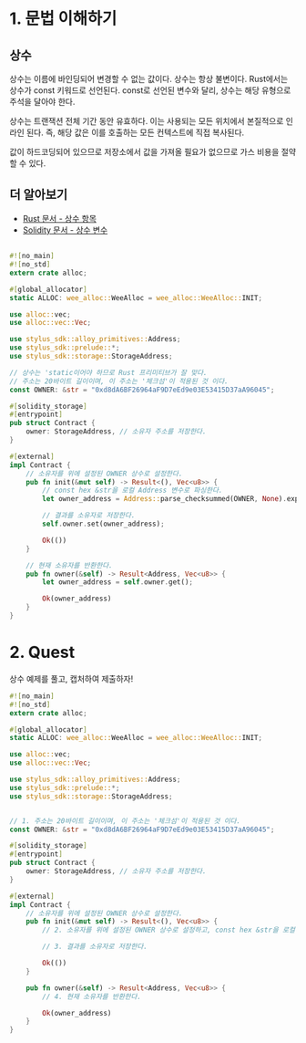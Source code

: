 # 1. 문법 이해하기

## 상수

상수는 이름에 바인딩되어 변경할 수 없는 값이다. 상수는 항상 불변이다. Rust에서는 상수가 const 키워드로 선언된다. const로 선언된 변수와 달리, 상수는 해당 유형으로 주석을 달아야 한다.

상수는 트랜잭션 전체 기간 동안 유효하다. 이는 사용되는 모든 위치에서 본질적으로 인라인 된다. 즉, 해당 값은 이를 호출하는 모든 컨텍스트에 직접 복사된다.

값이 하드코딩되어 있으므로 저장소에서 값을 가져올 필요가 없으므로 가스 비용을 절약할 수 있다.

## 더 알아보기

- [Rust 문서 - 상수 항목](https://doc.rust-lang.org/reference/items/constant-items.html)
- [Solidity 문서 - 상수 변수](https://docs.soliditylang.org/en/v0.8.19/contracts.html#constant)

##

```rust
#![no_main]
#![no_std]
extern crate alloc;

#[global_allocator]
static ALLOC: wee_alloc::WeeAlloc = wee_alloc::WeeAlloc::INIT;

use alloc::vec;
use alloc::vec::Vec;

use stylus_sdk::alloy_primitives::Address;
use stylus_sdk::prelude::*;
use stylus_sdk::storage::StorageAddress;

// 상수는 'static이어야 하므로 Rust 프리미티브가 잘 맞다.
// 주소는 20바이트 길이이며, 이 주소는 '체크섬'이 적용된 것 이다.
const OWNER: &str = "0xd8dA6BF26964aF9D7eEd9e03E53415D37aA96045";

#[solidity_storage]
#[entrypoint]
pub struct Contract {
    owner: StorageAddress, // 소유자 주소를 저장한다.
}

#[external]
impl Contract {
    // 소유자를 위에 설정된 OWNER 상수로 설정한다.
    pub fn init(&mut self) -> Result<(), Vec<u8>> {
        // const hex &str을 로컬 Address 변수로 파싱한다.
        let owner_address = Address::parse_checksummed(OWNER, None).expect("유효하지 않은 주소");

        // 결과를 소유자로 저장한다.
        self.owner.set(owner_address);

        Ok(())
    }

    // 현재 소유자를 반환한다.
    pub fn owner(&self) -> Result<Address, Vec<u8>> {
        let owner_address = self.owner.get();

        Ok(owner_address)
    }
}
```

# 2. Quest

상수 예제를 풀고, 캡처하여 제출하자!

```rust
#![no_main]
#![no_std]
extern crate alloc;

#[global_allocator]
static ALLOC: wee_alloc::WeeAlloc = wee_alloc::WeeAlloc::INIT;

use alloc::vec;
use alloc::vec::Vec;

use stylus_sdk::alloy_primitives::Address;
use stylus_sdk::prelude::*;
use stylus_sdk::storage::StorageAddress;


// 1. 주소는 20바이트 길이이며, 이 주소는 '체크섬'이 적용된 것 이다.
const OWNER: &str = "0xd8dA6BF26964aF9D7eEd9e03E53415D37aA96045";

#[solidity_storage]
#[entrypoint]
pub struct Contract {
    owner: StorageAddress, // 소유자 주소를 저장한다.
}

#[external]
impl Contract {
    // 소유자를 위에 설정된 OWNER 상수로 설정한다.
    pub fn init(&mut self) -> Result<(), Vec<u8>> {
        // 2. 소유자를 위에 설정된 OWNER 상수로 설정하고, const hex &str을 로컬 Address 변수로 파싱한다.

        // 3. 결과를 소유자로 저장한다.

        Ok(())
    }

    pub fn owner(&self) -> Result<Address, Vec<u8>> {
        // 4. 현재 소유자를 반환한다.

        Ok(owner_address)
    }
}
```
